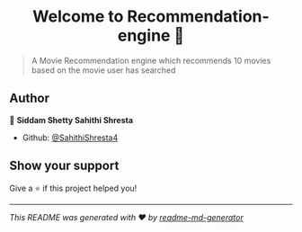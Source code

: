 <h1 align="center">Welcome to Recommendation-engine 👋</h1>
<p>
</p>

>  A Movie Recommendation engine which recommends 10 movies based on the movie user has searched

## Author

👤 **Siddam Shetty Sahithi Shresta**

* Github: [@SahithiShresta4](https://github.com/SahithiShresta4)

## Show your support

Give a ⭐️ if this project helped you!

***
_This README was generated with ❤️ by [readme-md-generator](https://github.com/kefranabg/readme-md-generator)_